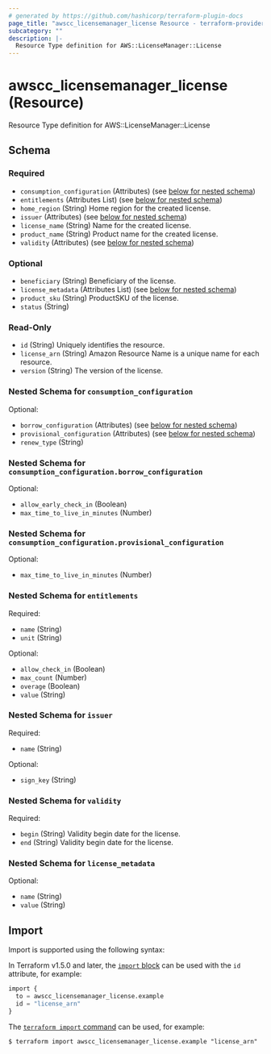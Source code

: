 ```yaml
---
# generated by https://github.com/hashicorp/terraform-plugin-docs
page_title: "awscc_licensemanager_license Resource - terraform-provider-awscc"
subcategory: ""
description: |-
  Resource Type definition for AWS::LicenseManager::License
---
```


# awscc_licensemanager_license (Resource)

Resource Type definition for AWS::LicenseManager::License



<!-- schema generated by tfplugindocs -->
## Schema

### Required

- `consumption_configuration` (Attributes) (see [below for nested schema](#nestedatt--consumption_configuration))
- `entitlements` (Attributes List) (see [below for nested schema](#nestedatt--entitlements))
- `home_region` (String) Home region for the created license.
- `issuer` (Attributes) (see [below for nested schema](#nestedatt--issuer))
- `license_name` (String) Name for the created license.
- `product_name` (String) Product name for the created license.
- `validity` (Attributes) (see [below for nested schema](#nestedatt--validity))

### Optional

- `beneficiary` (String) Beneficiary of the license.
- `license_metadata` (Attributes List) (see [below for nested schema](#nestedatt--license_metadata))
- `product_sku` (String) ProductSKU of the license.
- `status` (String)

### Read-Only

- `id` (String) Uniquely identifies the resource.
- `license_arn` (String) Amazon Resource Name is a unique name for each resource.
- `version` (String) The version of the license.

<a id="nestedatt--consumption_configuration"></a>
### Nested Schema for `consumption_configuration`

Optional:

- `borrow_configuration` (Attributes) (see [below for nested schema](#nestedatt--consumption_configuration--borrow_configuration))
- `provisional_configuration` (Attributes) (see [below for nested schema](#nestedatt--consumption_configuration--provisional_configuration))
- `renew_type` (String)

<a id="nestedatt--consumption_configuration--borrow_configuration"></a>
### Nested Schema for `consumption_configuration.borrow_configuration`

Optional:

- `allow_early_check_in` (Boolean)
- `max_time_to_live_in_minutes` (Number)


<a id="nestedatt--consumption_configuration--provisional_configuration"></a>
### Nested Schema for `consumption_configuration.provisional_configuration`

Optional:

- `max_time_to_live_in_minutes` (Number)



<a id="nestedatt--entitlements"></a>
### Nested Schema for `entitlements`

Required:

- `name` (String)
- `unit` (String)

Optional:

- `allow_check_in` (Boolean)
- `max_count` (Number)
- `overage` (Boolean)
- `value` (String)


<a id="nestedatt--issuer"></a>
### Nested Schema for `issuer`

Required:

- `name` (String)

Optional:

- `sign_key` (String)


<a id="nestedatt--validity"></a>
### Nested Schema for `validity`

Required:

- `begin` (String) Validity begin date for the license.
- `end` (String) Validity begin date for the license.


<a id="nestedatt--license_metadata"></a>
### Nested Schema for `license_metadata`

Optional:

- `name` (String)
- `value` (String)

## Import

Import is supported using the following syntax:

In Terraform v1.5.0 and later, the [`import` block](https://developer.hashicorp.com/terraform/language/import) can be used with the `id` attribute, for example:

```terraform
import {
  to = awscc_licensemanager_license.example
  id = "license_arn"
}
```

The [`terraform import` command](https://developer.hashicorp.com/terraform/cli/commands/import) can be used, for example:

```shell
$ terraform import awscc_licensemanager_license.example "license_arn"
```

